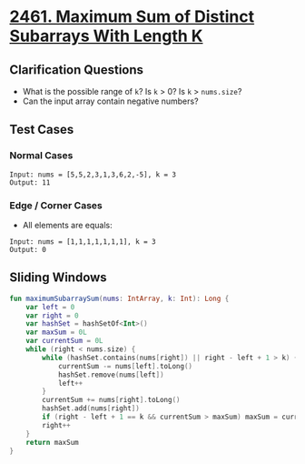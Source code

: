 # [2461. Maximum Sum of Distinct Subarrays With Length K](https://leetcode.com/problems/maximum-sum-of-distinct-subarrays-with-length-k/)

## Clarification Questions
* What is the possible range of `k`? Is `k` > 0? Is `k` > `nums.size`?
* Can the input array contain negative numbers?
 
## Test Cases
### Normal Cases
```
Input: nums = [5,5,2,3,1,3,6,2,-5], k = 3
Output: 11
```
### Edge / Corner Cases
* All elements are equals:
```
Input: nums = [1,1,1,1,1,1,1], k = 3
Output: 0
```

## Sliding Windows
```kotlin
fun maximumSubarraySum(nums: IntArray, k: Int): Long {
    var left = 0
    var right = 0
    var hashSet = hashSetOf<Int>()
    var maxSum = 0L
    var currentSum = 0L
    while (right < nums.size) {
        while (hashSet.contains(nums[right]) || right - left + 1 > k) {
            currentSum -= nums[left].toLong()
            hashSet.remove(nums[left])
            left++
        }
        currentSum += nums[right].toLong()
        hashSet.add(nums[right])
        if (right - left + 1 == k && currentSum > maxSum) maxSum = currentSum
        right++
    }
    return maxSum
}
```